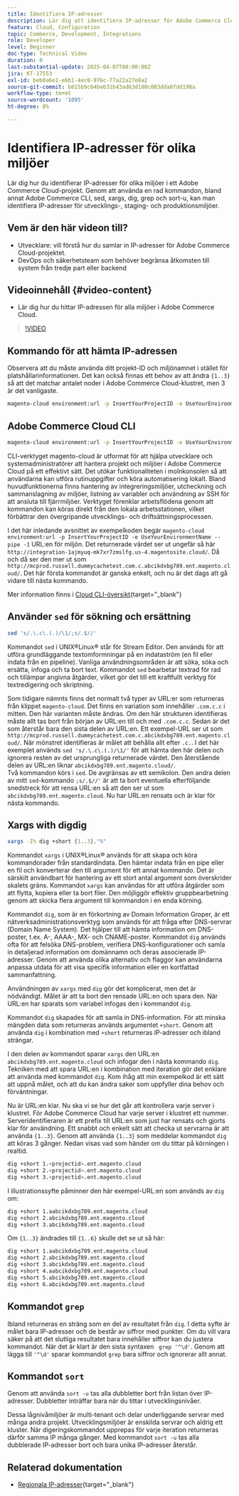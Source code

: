 ```yaml
---
title: Identifiera IP-adresser
description: Lär dig att identifiera IP-adresser för Adobe Commerce Cloud-miljöer för att förbättra säkerheten och effektivisera serverkommunikationen
feature: Cloud, Configuration
topic: Commerce, Development, Integrations
role: Developer
level: Beginner
doc-type: Technical Video
duration: 0
last-substantial-update: 2025-04-07T00:00:00Z
jira: KT-17553
exl-id: beb0a6e1-e6b1-4ec0-976c-77a22a27e8a2
source-git-commit: b015b9c64be631b43ad63d180c003dda8fdd198a
workflow-type: tm+mt
source-wordcount: '1095'
ht-degree: 0%

---
```


# Identifiera IP-adresser för olika miljöer

Lär dig hur du identifierar IP-adresser för olika miljöer i ett Adobe Commerce Cloud-projekt. Genom att använda en rad kommandon, bland annat Adobe Commerce CLI, sed, xargs, dig, grep och sort-u, kan man identifiera IP-adresser för utvecklings-, staging- och produktionsmiljöer.

## Vem är den här videon till?

* Utvecklare: vill förstå hur du samlar in IP-adresser för Adobe Commerce Cloud-projektet.
* DevOps och säkerhetsteam som behöver begränsa åtkomsten till system från tredje part eller backend

## Videoinnehåll {#video-content}

* Lär dig hur du hittar IP-adressen för alla miljöer i Adobe Commerce Cloud.

>[!VIDEO](https://video.tv.adobe.com/v/3457493/?learn=on)

## Kommando för att hämta IP-adressen

Observera att du måste använda ditt projekt-ID och miljönamnet i stället för platshållarinformationen.  Det kan också finnas ett behov av att ändra `{1..3}` så att det matchar antalet noder i Adobe Commerce Cloud-klustret, men 3 är det vanligaste.

```bash
magento-cloud environment:url -p InsertYourProjectID -e UseYourEnvironmentName --pipe -1 | sed 's/.\.c\.(.)/\1/;s/.$//' | xargs -I% dig +short {1..3}."%" | grep '^\d' | sort -u
```

## Adobe Commerce Cloud CLI

```bash
magento-cloud environment:url -p InsertYourProjectID -e UseYourEnvironmentName --pipe -1
```

CLI-verktyget magento-cloud är utformat för att hjälpa utvecklare och systemadministratörer att hantera projekt och miljöer i Adobe Commerce Cloud på ett effektivt sätt. Det utökar funktionaliteten i molnkonsolen så att användarna kan utföra rutinuppgifter och köra automatisering lokalt. Bland huvudfunktionerna finns hantering av integreringsmiljöer, utcheckning och sammanslagning av miljöer, listning av variabler och användning av SSH för att ansluta till fjärrmiljöer. Verktyget förenklar arbetsflödena genom att kommandon kan köras direkt från den lokala arbetsstationen, vilket förbättrar den övergripande utvecklings- och driftsättningsprocessen.

I det här inledande avsnittet av exempelkoden begär `magento-cloud environment:url -p InsertYourProjectID -e UseYourEnvironmentName --pipe -1` URL:en för miljön. Det returnerade värdet ser ut ungefär så här `http://integration-1ajmyuq-mk7xr7zmslfg.us-4.magentosite.cloud/`. Då och då ser den mer ut som `http://mcprod.russell.dummycachetest.com.c.abcikdxbg789.ent.magento.cloud/`.  Det här första kommandot är ganska enkelt, och nu är det dags att gå vidare till nästa kommando.

Mer information finns i [Cloud CLI-översikt](https://experienceleague.adobe.com/en/docs/commerce-on-cloud/user-guide/dev-tools/cloud-cli/cloud-cli-overview){target="_blank"}

## Använder `sed` för sökning och ersättning

```bash
sed 's/.\.c\.(.)/\1/;s/.$//'
```

Kommandot `sed` i UNIX®Linux® står för Stream Editor. Den används för att utföra grundläggande textomformningar på en indataström (en fil eller indata från en pipeline). Vanliga användningsområden är att söka, söka och ersätta, infoga och ta bort text. Kommandot `sed` bearbetar textrad för rad och tillämpar angivna åtgärder, vilket gör det till ett kraftfullt verktyg för textredigering och skriptning.

Som tidigare nämnts finns det normalt två typer av URL:er som returneras från klippet `magento-cloud`. Det finns en variation som innehåller `.com.c.c` i mitten. Den här varianten måste ändras. Om den här strukturen identifieras måste allt tas bort från början av URL:en till och med `.com.c.c`.  Sedan är det som återstår bara den sista delen av URL:en. Ett exempel-URL ser ut som `http://mcprod.russell.dummycachetest.com.c.abcikdxbg789.ent.magento.cloud/`.  När mönstret identifieras är målet att behålla allt efter `.c.`.  I det här exemplet används `sed 's/.\.c\.(.)/\1/'` för att hämta den här delen och ignorera resten av det ursprungliga returnerade värdet. Den återstående delen av URL:en liknar `abcikdxbg789.ent.magento.cloud/`.\
Två kommandon körs i `sed`. De avgränsas av ett semikolon. Den andra delen av mitt `sed`-kommando `;s/.$//'` är att ta bort eventuella efterföljande snedstreck för att rensa URL:en så att den ser ut som `abcikdxbg789.ent.magento.cloud`.  Nu har URL:en rensats och är klar för nästa kommando.

## Xargs with digdig

```bash
xargs -I% dig +short {1..3}."%"
```

Kommandot `xargs` i UNIX®Linux® används för att skapa och köra kommandorader från standardindata. Den hämtar indata från en pipe eller en fil och konverterar den till argument för ett annat kommando. Det är särskilt användbart för hantering av ett stort antal argument som överskrider skalets gräns. Kommandot `xargs` kan användas för att utföra åtgärder som att flytta, kopiera eller ta bort filer. Den möjliggör effektiv gruppbearbetning genom att skicka flera argument till kommandon i en enda körning.

Kommandot `dig`, som är en förkortning av Domain Information Groper, är ett nätverksadministrationsverktyg som används för att fråga efter DNS-servrar (Domain Name System). Det hjälper till att hämta information om DNS-poster, t.ex. A-, AAAA-, MX- och CNAME-poster. Kommandot `dig` används ofta för att felsöka DNS-problem, verifiera DNS-konfigurationer och samla in detaljerad information om domännamn och deras associerade IP-adresser. Genom att använda olika alternativ och flaggor kan användarna anpassa utdata för att visa specifik information eller en kortfattad sammanfattning.

Användningen av `xargs` med `dig` gör det komplicerat, men det är nödvändigt. Målet är att ta bort den rensade URL:en och spara den.  När URL:en har sparats som variabel infogas den i kommandot `dig`.

Kommandot `dig` skapades för att samla in DNS-information. För att minska mängden data som returneras används argumentet `+short`. Genom att använda `dig` i kombination med `+short` returneras IP-adresser och ibland strängar.

I den delen av kommandot sparar `xargs` den URL:en `abcikdxbg789.ent.magento.cloud` och infogar den i nästa kommando `dig`. Tekniken med att spara URL:en i kombination med iteration gör det enklare att använda med kommandot `dig`. Kom ihåg att min exempelkod är ett sätt att uppnå målet, och att du kan ändra saker som uppfyller dina behov och förväntningar.

Nu är URL:en klar. Nu ska vi se hur det går att kontrollera varje server i klustret. För Adobe Commerce Cloud har varje server i klustret ett nummer. Serveridentifieraren är ett prefix till URL:en som just har rensats och gjorts klar för användning. Ett snabbt och enkelt sätt att checka ut servrarna är att använda `{1..3}`. Genom att använda `{1..3}` som meddelar kommandot `dig` att köras 3 gånger. Nedan visas vad som händer om du tittar på körningen i realtid.

```bash
dig +short 1.<projectid>.ent.magento.cloud
dig +short 2.<projectid>.ent.magento.cloud
dig +short 3.<projectid>.ent.magento.cloud
```

I illustrationssyfte påminner den här exempel-URL:en som används av `dig` om:

```bash
dig +short 1.aabcikdxbg789.ent.magento.cloud
dig +short 2.abcikdxbg789.ent.magento.cloud
dig +short 3.abcikdxbg789.ent.magento.cloud
```

Om `{1..3}` ändrades till `{1..6}` skulle det se ut så här:

```bash
dig +short 1.aabcikdxbg789.ent.magento.cloud
dig +short 2.abcikdxbg789.ent.magento.cloud
dig +short 3.abcikdxbg789.ent.magento.cloud
dig +short 4.aabcikdxbg789.ent.magento.cloud
dig +short 5.abcikdxbg789.ent.magento.cloud
dig +short 6.abcikdxbg789.ent.magento.cloud
```

## Kommandot `grep`

Ibland returneras en sträng som en del av resultatet från `dig`. I detta syfte är målet bara IP-adresser och de består av siffror med punkter. Om du vill vara säker på att det slutliga resultatet bara innehåller siffror kan du justera kommandot. När det är klart är den sista syntaxen ` grep '^\d'`.  Genom att lägga till `'^\d'` sparar kommandot `grep` bara siffror och ignorerar allt annat.

## Kommandot `sort`

Genom att använda `sort -u` tas alla dubbletter bort från listan över IP-adresser. Dubbletter inträffar bara när du tittar i utvecklingsnivåer.

Dessa lågnivåmiljöer är multi-tenant och delar underliggande servrar med många andra projekt. Utvecklingsmiljöer är enskilda servrar och aldrig ett kluster. När digeringskommandot upprepas för varje iteration returneras därför samma IP många gånger. Med kommandot `sort -u` tas alla dubblerade IP-adresser bort och bara unika IP-adresser återstår.



## Relaterad dokumentation

* [Regionala IP-adresser](https://experienceleague.adobe.com/en/docs/commerce-on-cloud/user-guide/project/regional-ip-addresses){target="_blank"}
